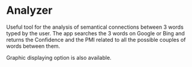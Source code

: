 # Analyzer

Useful tool for the analysis of semantical connections between 3 words typed by the user.
The app searches the 3 words on Google or Bing and returns the Confidence and the PMI related to all the possible couples of words between them.

Graphic displaying option is also available.
